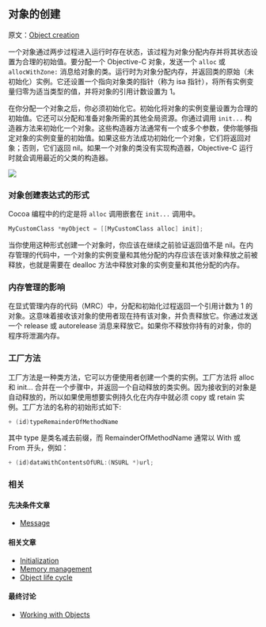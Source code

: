 ## 对象的创建

原文：[Object creation](https://developer.apple.com/library/archive/documentation/General/Conceptual/DevPedia-CocoaCore/ObjectCreation.html#//apple_ref/doc/uid/TP40008195-CH39-SW1)

一个对象通过两步过程进入运行时存在状态，该过程为对象分配内存并将其状态设置为合理的初始值。要分配一个 Objective-C 对象，发送一个 `alloc` 或 `allocWithZone:` 消息给对象的类。运行时为对象分配内存，并返回类的原始（未初始化）实例。它还设置一个指向对象类的指针（称为 isa 指针），将所有实例变量归零为适当类型的值，并将对象的引用计数设置为 1。

在你分配一个对象之后，你必须初始化它。初始化将对象的实例变量设置为合理的初始值。它还可以分配和准备对象所需的其他全局资源。你通过调用 `init...` 构造器方法来初始化一个对象。这些构造器方法通常有一个或多个参数，使你能够指定对象的实例变量的初始值。如果这些方法成功初始化一个对象，它们将返回对象；否则，它们返回 nil。如果一个对象的类没有实现构造器，Objective-C 运行时就会调用最近的父类的构造器。

![](https://gitee.com/junteng/images/raw/master/img/20211230183251.png)

### 对象创建表达式的形式

Cocoa 编程中的约定是将 `alloc` 调用嵌套在 `init...` 调用中。

```objectivec
MyCustomClass *myObject = [[MyCustomClass alloc] init];
```

当你使用这种形式创建一个对象时，你应该在继续之前验证返回值不是 nil。在内存管理的代码中，一个对象的实例变量和其他分配的内存应该在该对象释放之前被释放，也就是需要在 dealloc 方法中释放对象的实例变量和其他分配的内存。

### 内存管理的影响

在显式管理内存的代码（MRC）中，分配和初始化过程返回一个引用计数为 1 的对象。这意味着接收该对象的使用者现在持有该对象，并负责释放它。你通过发送一个 release 或 autorelease 消息来释放它。如果你不释放你持有的对象，你的程序将泄漏内存。

### 工厂方法

工厂方法是一种类方法，它可以方便使用者创建一个类的实例。工厂方法将 alloc 和 init... 合并在一个步骤中，并返回一个自动释放的类实例。因为接收到的对象是自动释放的，所以如果使用想要实例持久化在内存中就必须 copy 或 retain 实例。工厂方法的名称的初始形式如下:

```objectivec
+ (id)typeRemainderOfMethodName
```

其中 type 是类名减去前缀，而 RemainderOfMethodName 通常以 With 或 From 开头，例如：

```objectivec
+ (id)dataWithContentsOfURL:(NSURL *)url;
```

### 相关

#### 先决条件文章

* [Message](https://developer.apple.com/library/archive/documentation/General/Conceptual/DevPedia-CocoaCore/Message.html#//apple_ref/doc/uid/TP40008195-CH59-SW1)

#### 相关文章

- [Initialization](https://developer.apple.com/library/archive/documentation/General/Conceptual/DevPedia-CocoaCore/Initialization.html#//apple_ref/doc/uid/TP40008195-CH21-SW1)
- [Memory management](https://developer.apple.com/library/archive/documentation/General/Conceptual/DevPedia-CocoaCore/MemoryManagement.html#//apple_ref/doc/uid/TP40008195-CH27-SW1)
- [Object life cycle](https://developer.apple.com/library/archive/documentation/General/Conceptual/DevPedia-CocoaCore/ObjectLifeCycle.html#//apple_ref/doc/uid/TP40008195-CH55-SW1)

#### 最终讨论

* [Working with Objects](https://developer.apple.com/library/archive/documentation/Cocoa/Conceptual/ProgrammingWithObjectiveC/WorkingwithObjects/WorkingwithObjects.html#//apple_ref/doc/uid/TP40011210-CH4)



